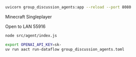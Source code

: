```bash
uvicorn group_discussion_agents:app --reload --port 8080
```

Minecraft Singleplayer 

Open to LAN 55916

```bash
node src/agent/index.js
```

```bash
export OPENAI_API_KEY=sk-
uv run aact run-dataflow group_discussion_agents.toml
```

